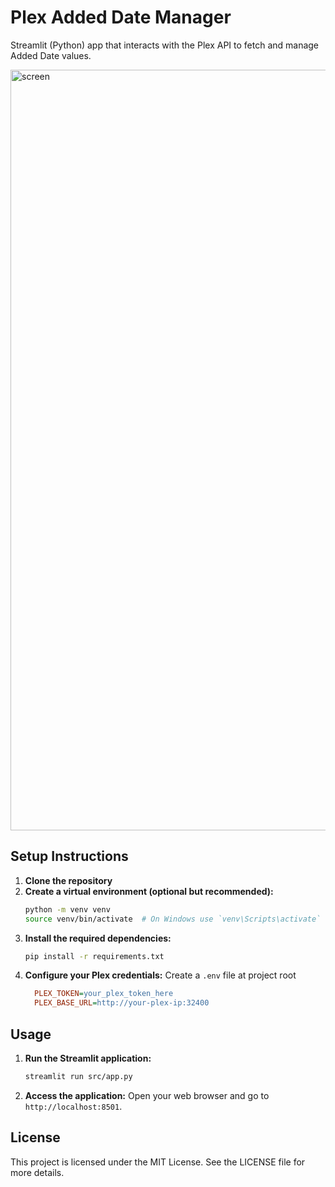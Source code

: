 # Plex Added Date Manager

Streamlit (Python) app that interacts with the Plex API to fetch and manage Added Date values.

<img width="1672" height="1217" alt="screen" src="https://github.com/user-attachments/assets/4d897988-9c44-4737-b4cf-eb4a53379d92" />


## Setup Instructions

1. **Clone the repository**
2. **Create a virtual environment (optional but recommended):**
   ```bash
   python -m venv venv
   source venv/bin/activate  # On Windows use `venv\Scripts\activate`
   ```
3. **Install the required dependencies:**
   ```bash
   pip install -r requirements.txt
   ```
4. **Configure your Plex credentials:** Create a `.env` file at project root
   ```ini
     PLEX_TOKEN=your_plex_token_here
     PLEX_BASE_URL=http://your-plex-ip:32400
   ```

## Usage

1. **Run the Streamlit application:**
   ```bash
   streamlit run src/app.py
   ```

2. **Access the application:**
   Open your web browser and go to `http://localhost:8501`.

## License

This project is licensed under the MIT License. See the LICENSE file for more details.
